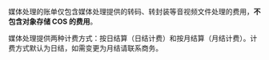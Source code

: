 媒体处理的账单仅包含媒体处理提供的转码、转封装等音视频文件处理的费用，**不包含对象存储 COS 的费用**。

媒体处理提供两种计费方式：按日结算（日结计费）和按月结算（月结计费）。计费方式默认为日结，如需变更为月结请联系商务。

